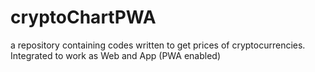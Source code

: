 # cryptoChartPWA
a repository containing codes written to get prices of cryptocurrencies. Integrated to work as Web and App (PWA enabled)
